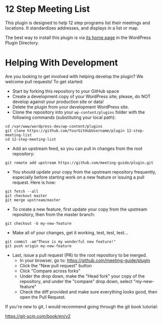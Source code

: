 12 Step Meeting List
====================

This plugin is designed to help 12 step programs list their meetings and locations. It standardizes addresses, and displays in a list or map.

The best way to install this plugin is via [its home page](https://wordpress.org/plugins/12-step-meeting-list/) in the WordPress Plugin Directory.

Helping With Development
========================

Are you looking to get involved with helping develop the plugin? We welcome pull requests! To get started:

* Start by forking this repository to your GitHub space
* Create a development copy of your WordPress site; please, do NOT develop against your production site or data!
* Delete the plugin from your development WordPress site.
* Clone the repository into your `wp-content/plugins` folder with the following commands (substituting your local path):

```
cd /var/www/wordpress-dev/wp-content/plugins
git clone https://github.com/YourGitHubUsername/plugin 12-step-meeting-list
cd 12-step-meeting-list
```

* Add an upstream feed, so you can pull in changes from the root repository:

```
git remote add upstream https://github.com/meeting-guide/plugin.git
````

* You should update your copy from the upstream repository frequently, especially before starting work on a new feature or issuing a pull request. Here is how:

```
git fetch --all
git checkout master
git merge upstream/master
```

* To create a new feature, first update your copy from the upstream repository, then from the master branch:

```
git checkout -b my-new-feature
```

* Make all of your changes, get it working, test, test, test...

```
git commit -am"These is my wonderful new feature!"
git push origin my-new-feature
```

* Last, issue a pull request (PR) to the root repository to be merged.
    * In your browser, go to: https://github.com/meeting-guide/plugin
    * Click the "New pull request" button
    * Click "Compare across forks"
    * Under the drop down, make the "Head fork" your copy of the repository, and under the "compare" drop down, select "my-new-feature"
    * Check the diff provided and make sure everything looks good, then open the Pull Request.

If you're new to git, I would recommend going through the git book tutorial:

https://git-scm.com/book/en/v2
